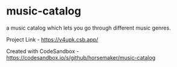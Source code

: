# music-catalog
a music catalog which lets you go through different music genres.

Project Link - https://v4upk.csb.app/

Created with CodeSandbox - https://codesandbox.io/s/github/horsemaker/music-catalog
